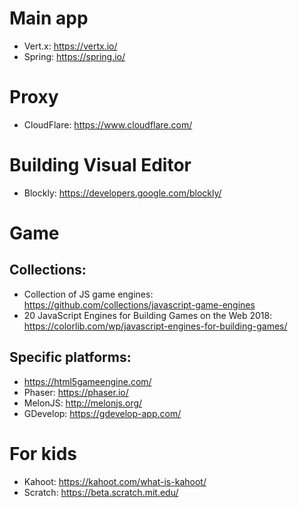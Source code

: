 # Main app
- Vert.x: https://vertx.io/
- Spring: https://spring.io/

# Proxy
- CloudFlare: https://www.cloudflare.com/

# Building Visual Editor
- Blockly: https://developers.google.com/blockly/

# Game
## Collections:
- Collection of JS game engines: https://github.com/collections/javascript-game-engines
- 20 JavaScript Engines for Building Games on the Web 2018: https://colorlib.com/wp/javascript-engines-for-building-games/

## Specific platforms:
- https://html5gameengine.com/
- Phaser: https://phaser.io/
- MelonJS: http://melonjs.org/
- GDevelop: https://gdevelop-app.com/

# For kids
- Kahoot: https://kahoot.com/what-is-kahoot/
- Scratch: https://beta.scratch.mit.edu/
